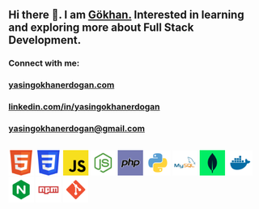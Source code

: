 
## Hi there 👋. I am <a href="https://yasingokhanerdogan.com" target="_blank" rel="nofollow">Gökhan.</a> Interested in learning and exploring more about Full Stack Development.

### Connect with me:

### <a href="https://www.yasingokhanerdogan.com/?utm_source=github" rel="nofollow" target="_blank">yasingokhanerdogan.com</a>
### <a href="https://www.linkedin.com/in/yasingokhanerdogan" rel="nofollow" target="_blank">linkedin.com/in/yasingokhanerdogan</a>
### <a href="mailto:yasingokhanerdogan@gmail.com" rel="nofollow" target="_blank">yasingokhanerdogan@gmail.com</a>

<br/> 

<div>
  <img alt="HTML5" width="50px" src="https://raw.githubusercontent.com/edent/SuperTinyIcons/099dc12b59179d07d534069bc8551718f786d91a/images/svg/html5.svg">
  <img alt="CSS3" width="50px" src="https://raw.githubusercontent.com/edent/SuperTinyIcons/d190e37443ed7a09f39017cbf06d1b6be82d06e1/images/svg/css3.svg">
  <img alt="JAVASCRIPT" width="50px" src="https://raw.githubusercontent.com/edent/SuperTinyIcons/099dc12b59179d07d534069bc8551718f786d91a/images/svg/javascript.svg">
  <img alt="NODEJS" width="50px" src="https://raw.githubusercontent.com/edent/SuperTinyIcons/d190e37443ed7a09f39017cbf06d1b6be82d06e1/images/svg/nodejs.svg">
  <img alt="PHP" width="50px" src="https://raw.githubusercontent.com/edent/SuperTinyIcons/d190e37443ed7a09f39017cbf06d1b6be82d06e1/images/svg/php.svg">
  <img alt="PYTHON" width="50px" src="https://raw.githubusercontent.com/edent/SuperTinyIcons/d190e37443ed7a09f39017cbf06d1b6be82d06e1/images/svg/python.svg">
  <img alt="MYSQL" width="50px" src="https://raw.githubusercontent.com/edent/SuperTinyIcons/d190e37443ed7a09f39017cbf06d1b6be82d06e1/images/svg/mysql.svg">
  <img alt="MONGODB" width="50px" src="https://raw.githubusercontent.com/edent/SuperTinyIcons/d190e37443ed7a09f39017cbf06d1b6be82d06e1/images/svg/mongodb.svg">
  <img alt="DOCKER" width="50px" src="https://raw.githubusercontent.com/edent/SuperTinyIcons/d190e37443ed7a09f39017cbf06d1b6be82d06e1/images/svg/docker.svg">
  <img alt="NGINX" width="50px" src="https://raw.githubusercontent.com/edent/SuperTinyIcons/d190e37443ed7a09f39017cbf06d1b6be82d06e1/images/svg/nginx.svg">
  <img alt="NPM" width="50px" src="https://raw.githubusercontent.com/edent/SuperTinyIcons/099dc12b59179d07d534069bc8551718f786d91a/images/svg/npm.svg">
  <img alt="GIT" width="50px" src="https://raw.githubusercontent.com/edent/SuperTinyIcons/d190e37443ed7a09f39017cbf06d1b6be82d06e1/images/svg/git.svg">
</div>

<!--

Here are some ideas to get you started:

- 🔭 I’m currently working on ...
- 🌱 I’m currently learning ...
- 👯 I’m looking to collaborate on ...
- 🤔 I’m looking for help with ...
- 💬 Ask me about ...
- 📫 How to reach me: ...
- 😄 Pronouns: ...
- ⚡ Fun fact: ...
-->
